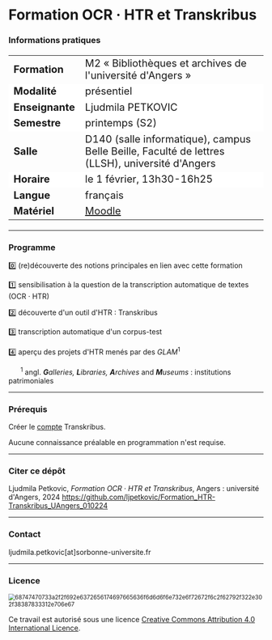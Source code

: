 # Formation OCR · HTR et Transkribus
### Informations pratiques

<table align="center" style="font-size: 20px;">
    <tr>
        <td align="left"><b>Formation</b></td>
        <td align="left">M2 « Bibliothèques et archives de l'université d'Angers »</td>
    </tr>
    <tr style="background-color: white;">
        <td align="left"><b>Modalité</b></td>
        <td align="left">présentiel</td>
    </tr>
    <tr style="background-color: white;">
        <td align="left"><b>Enseignante</b></td>
        <td align="left">Ljudmila PETKOVIC</td>
    </tr>
    <tr style="background-color: white;">
        <td align="left"><b>Semestre</b></td>
        <td align="left">printemps (S2)</td>
    </tr>
    <tr>
        <td align="left"><b>Salle</b></td>
        <td align="left">D140 (salle informatique), campus Belle Beille, Faculté de lettres (LLSH), université d'Angers</td>
    </tr>
    <tr style="background-color: white;">
        <td align="left"><b>Horaire</b></td>
        <td align="left">le 1 février, 13h30-16h25</td>
    </tr>
    <tr>
        <td align="left"><b>Langue</b></td>
        <td align="left">français</td>
    </tr>
    <tr>
        <td align="left"><b>Matériel</b></td>
        <td align="left"><a href="https://moodle.univ-angers.fr/my/">Moodle</a></td>
    </tr>
    </tr>
</table>


---

### Programme

0️⃣ (re)découverte des notions principales en lien avec cette formation

1️⃣ sensibilisation à la question de la transcription automatique de textes (OCR · HTR)

2️⃣ découverte d'un outil d'HTR : Transkribus 

3️⃣ transcription automatique d'un corpus-test

4️⃣ aperçu des projets d'HTR menés par des *GLAM*<sup>1</sup>

&nbsp;&nbsp;&nbsp;&nbsp;&nbsp;&nbsp;<sup>1</sup> angl. ***G**alleries, **L**ibraries, **A**rchives* and ***M**useums* : institutions patrimoniales 

---

### Prérequis

Créer le [compte](https://account.readcoop.eu/auth/realms/readcoop/login-actions/registration?client_id=readcoop-wp&tab_id=przLwpy0Y3w) Transkribus.

Aucune connaissance préalable en programmation n'est requise.

---

### Citer ce dépôt

Ljudmila Petkovic, _Formation OCR · HTR et Transkribus_, Angers : université d'Angers, 2024 https://github.com/ljpetkovic/Formation_HTR-Transkribus_UAngers_010224

---

### Contact

ljudmila.petkovic[at]sorbonne-universite.fr

---

### Licence

<img src="https://i.creativecommons.org/l/by-sa/4.0/88x31.png" alt="68747470733a2f2f692e6372656174697665636f6d6d6f6e732e6f72672f6c2f62792f322e302f38387833312e706e67" style="zoom:80%;" />

Ce travail est autorisé sous une licence [Creative Commons Attribution 4.0 International Licence](https://creativecommons.org/licenses/by-sa/4.0/deed.fr).
